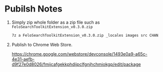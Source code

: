 # Pubilsh Notes

1. Simply zip whole folder as a zip file such as `FeloSearchToolkitExtension_v0.3.0.zip`

    ```sh
    7z a FeloSearchToolkitExtension_v0.3.0.zip _locales images src CHANGELOG.md manifest.json README.md
    ```

2. Publish to Chrome Web Store.

    <https://chrome.google.com/webstore/devconsole/1493e0a9-a65c-4e31-aefb-d9f27e0d8026/fmijcafgekkphdijpclfgnjhchmiokgp/edit/package>
